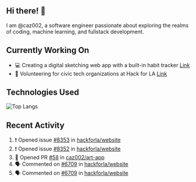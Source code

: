 ## Hi there! 👋

I am @caz002, a software engineer passionate about exploring the realms of coding, machine learning, and fullstack development. 

## Currently Working On
- 💻 Creating a digital sketching web app with a built-in habit tracker [Link](https://github.com/caz002/art-app)
- 🤝 Volunteering for civic tech organizations at Hack for LA [Link](https://github.com/hackforla/website)

## Technologies Used
![Top Langs](https://github-readme-stats.vercel.app/api/top-langs/?username=caz002&layout=compact)

## Recent Activity
<!--START_SECTION:activity-->
1. ❗ Opened issue [#8353](https://github.com/hackforla/website/issues/8353) in [hackforla/website](https://github.com/hackforla/website)
2. ❗ Opened issue [#8352](https://github.com/hackforla/website/issues/8352) in [hackforla/website](https://github.com/hackforla/website)
3. 💪 Opened PR [#58](https://github.com/caz002/art-app/pull/58) in [caz002/art-app](https://github.com/caz002/art-app)
4. 🗣 Commented on [#6709](https://github.com/hackforla/website/issues/6709#issuecomment-3344269270) in [hackforla/website](https://github.com/hackforla/website)
5. 🗣 Commented on [#6709](https://github.com/hackforla/website/issues/6709#issuecomment-3343933778) in [hackforla/website](https://github.com/hackforla/website)
<!--END_SECTION:activity-->
